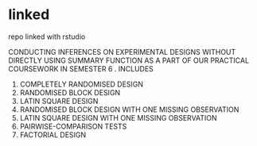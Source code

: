 # linked
repo linked with rstudio

CONDUCTING INFERENCES ON EXPERIMENTAL DESIGNS WITHOUT DIRECTLY USING SUMMARY FUNCTION AS A PART OF OUR PRACTICAL COURSEWORK IN SEMESTER 6 .
INCLUDES
1. COMPLETELY RANDOMISED DESIGN
2. RANDOMISED BLOCK DESIGN
3. LATIN SQUARE DESIGN
4. RANDOMISED BLOCK DESIGN WITH ONE MISSING OBSERVATION
5. LATIN SQUARE DESIGN WITH ONE MISSING OBSERVATION
6. PAIRWISE-COMPARISON TESTS
7. FACTORIAL DESIGN
